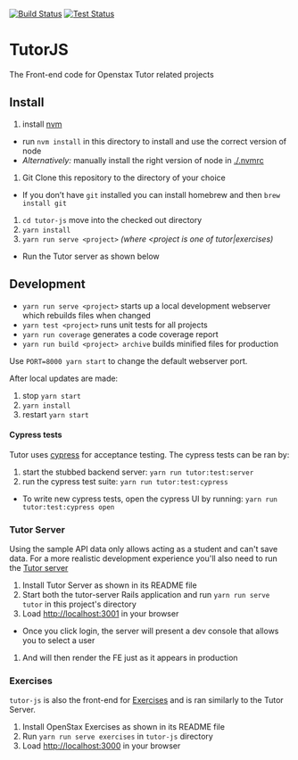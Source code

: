 [![Build Status](https://github.com/openstax/tutor-js/workflows/Build/badge.svg)](https://github.com/openstax/tutor-server)
[![Test Status](https://github.com/openstax/tutor-js/workflows/TutorJS/badge.svg)](https://github.com/openstax/tutor-server)

# TutorJS

The Front-end code for Openstax Tutor related projects

## Install

1. install [nvm](https://github.com/creationix/nvm)
  - run `nvm install` in this directory to install and use the correct version of node
  - _Alternatively:_ manually install the right version of node in [./.nvmrc](./.nvmrc)
1. Git Clone this repository to the directory of your choice
  - If you don’t have `git` installed you can install homebrew and then `brew install git`
1. `cd tutor-js` move into the checked out directory
1. `yarn install`
1. `yarn run serve <project>` *(where <project is one of tutor|exercises)*

 - Run the Tutor server as shown below

## Development

- `yarn run serve <project>` starts up a local development webserver which rebuilds files when changed
- `yarn test <project>` runs unit tests for all projects
- `yarn run coverage` generates a code coverage report
- `yarn run build <project> archive` builds minified files for production

Use `PORT=8000 yarn start` to change the default webserver port.

After local updates are made:

1. stop `yarn start`
1. `yarn install`
1. restart `yarn start`

#### Cypress tests

Tutor uses [cypress](https://www.cypress.io) for acceptance testing.  The cypress tests can be ran by:
1. start the stubbed backend server: `yarn run tutor:test:server`
1. run the cypress test suite: `yarn run tutor:test:cypress`
  * To write new cypress tests, open the cypress UI by running: `yarn run tutor:test:cypress open`

### Tutor Server

Using the sample API data only allows acting as a student and can't save data.  For a more realistic development experience you'll also need to run the [Tutor server](https://github.com/openstax/tutor-server)

1. Install Tutor Server as shown in its README file
1. Start both the tutor-server Rails application and run `yarn run serve tutor` in this project's directory
1. Load <http://localhost:3001> in your browser
  - Once you click login, the server will present a dev console that allows you to select a user
1. And will then render the FE just as it appears in production

### Exercises

`tutor-js` is also the front-end for [Exercises](https://github.com/openstax/exercises) and is ran similarly to the Tutor Server.

1. Install OpenStax Exercises as shown in its README file
1. Run `yarn run serve exercises` in `tutor-js` directory
1. Load <http://localhost:3000> in your browser

[travis-image]: https://img.shields.io/travis/openstax/tutor-js/master.svg?style=flat-square
[travis-url]: https://travis-ci.org/openstax/tutor-js
[dependency-image]: https://img.shields.io/david/openstax/tutor-js.svg?style=flat-square
[dependency-url]: https://david-dm.org/openstax/tutor-js
[dev-dependency-image]: https://img.shields.io/david/dev/openstax/tutor-js.svg?style=flat-square
[dev-dependency-url]: https://david-dm.org/openstax/tutor-js#info=devDependencies
[codecov-image]: https://img.shields.io/codecov/c/github/openstax/tutor-js.svg?style=flat-square
[codecov-url]: https://codecov.io/gh/openstax/tutor-js
